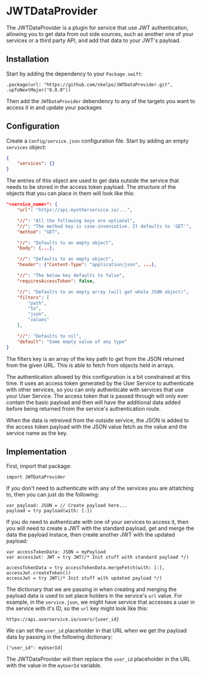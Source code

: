 # JWTDataProvider

The JWTDataProvider is a plugin for service that use JWT authentication, allowing you to get data from out side sources, such as another one of your services or a third party API, and add that data to your JWT's payload.

## Installation

Start by adding the dependency to your `Package.swift`:

    .package(url: "https://github.com/skelpo/JWTDataProvider.git", .upToNextMajor("0.8.0"))

Then add the `JWTDataProvider`  debendency to any of the targets you want to access it in and update your packages

## Configuration

Create a `Config/service.json` configuration file. Start by adding an empty `services` object:

```json
{
    "services": {}
}
```

The entries of this object are used to get data outside the service that needs to be stored in the access token payload. The structure of the objects that you can place in them will look like this:

```json
"<service_name>": {
    "url": "https://api.myotherservice.io/...",

    "//": "All the following keys are optional",
    "//": "The method key is case-insensative. It defaults to 'GET'",
    "method": "GET",

    "//": "Defaults to an empty object",
    "body": {...},

    "//": "Defaults to an empty object",
    "header": {"Content-Type": "application/json", ...},

    "//": "The below key defaults to false",
    "requiresAccessToken": false,

    "//": "Defaults to an empty array (will get whole JSON object)",
    "filters": [
        "path",
        "to",
        "json",
        "values"
    ],

    "//": "Defaults to nil",
    "default": "Some empty value of any type"
}
```

The filters key is an array of the key path to get from the JSON returned from the given URL. This is able to fetch from objects held in arrays.

The authentication allowed by this configuration is a bit constrained at this time. It uses an access token generated by the User Service to authenticate with other services, so you can only authenticate with services that use your User Service. The access token that is passed through will only ever contain the basic payload and then will have the additional data added before being returned froim the service's authentication route.

When the data is retreived from the outside service, the JSON is added to the access token payload with the JSON value fetch as the value and the service name as the key.

## Implementation

First, import that package:

    import JWTDataProvider

If you don't need to authenticate with any of the services you are attatching to, then you can just do the following:

    var payload: JSON = // Create payload here...
    payload = try payload(with: [:])
    
If you do need to authenticate with one of your services to access it, then you will need to create a JWT with the standard payload, get and merge the data the payload instace, then create another JWT with the updated payload:

    var accessTokenData: JSON = myPayload
    var accessJwt: JWT = try JWT(/* Init stuff with standard payload */)

    accessTokenData = try accessTokenData.mergeFetch(with: [:], accessJwt.createToken())
    accessJwt = try JWT(/* Init stuff with updated payload */)

The dictionary that we are passing in when creating and merging the payload data is used to set place holders in the service's `url` value. For example, in the `service.json`, we might have service that accesses a user in the service with it's ID, so the `url` key might look like this:

    https://api.userservice.io/users/{user_id}

We can set the `user_id` placeholder in that URL when we get the payload data by passing in the following dictionary:

    ["user_id": myUserId]

The JWTDataProvider will then replace the `user_id` placeholder in the URL with the value in the `myUserId` variable.
